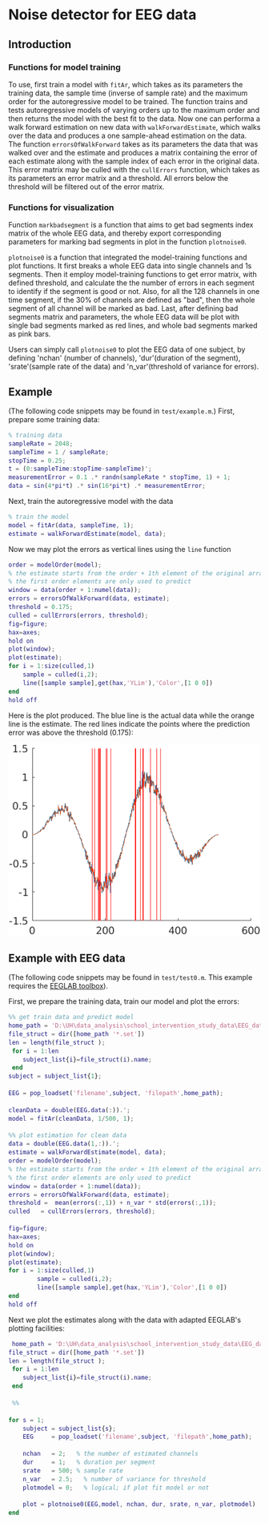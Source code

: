 # Noise detector for EEG data
## Introduction
### Functions for model training
To use, first train a model with ```fitAr```, which takes as its parameters the
training data, the sample time (inverse of sample rate) and the maximum order
for the autoregressive model to be trained. The function trains and tests
autoregressive models of varying orders up to the maximum order and then returns the
model with the best fit to the data. Now one can performa a walk forward estimation
on new data with ```walkForwardEstimate```, which walks over the data and produces a
one sample-ahead estimation on the data. The function ```errorsOfWalkForward``` takes
as its parameters the data that was walked over and the estimate and produces a matrix
containing the error of each estimate along with the sample index of each error in the
original data. This error matrix may be culled with the ```cullErrors``` function, which
takes as its parameters an error matrix and a threshold. All errors below the threshold
will be filtered out of the error matrix. 

### Functions for visualization

Function ```markbadsegment``` is a function that aims to get bad segments index matrix of the whole EEG data, 
and thereby export corresponding parameters for marking bad segments in plot in the function
```plotnoise0```.

```plotnoise0``` is a function that integrated the model-training functions and plot functions.
It first breaks a whole EEG data into single channels and 1s segments. Then it employ model-training
functions to get error matrix, with defined threshold, and calculate the the number of errors in 
each segment to identify if the segment is good or not. Also, for all the 128 channels in one time 
segment, if the 30% of channels are defined as "bad", then the whole segment of all channel will 
be marked as bad. Last, after defining bad segments matrix and parameters, the whole EEG data will 
be plot with single bad segments marked as red lines, and whole bad segments marked as pink bars.

Users can simply call ```plotnoise0``` to plot the EEG data of one subject, by defining 'nchan'
(number of channels), 'dur'(duration of the segment), 'srate'(sample rate of the data) and 
'n_var'(threshold of variance for errors).

## Example
(The following code snippets may be found in ```test/example.m```.)
First, prepare some training data:
```m
% training data
sampleRate = 2048;
sampleTime = 1 / sampleRate;
stopTime = 0.25;
t = (0:sampleTime:stopTime-sampleTime)';
measurementError = 0.1 .* randn(sampleRate * stopTime, 1) + 1;
data = sin(4*pi*t) .* sin(16*pi*t) .* measurementError;
```
Next, train the autoregressive model with the data
```m
% train the model
model = fitAr(data, sampleTime, 1);
estimate = walkForwardEstimate(model, data);
```
Now we may plot the errors as vertical lines using the ```line``` function
```m
order = modelOrder(model);
% the estimate starts from the order + 1th element of the original array, since
% the first order elements are only used to predict
window = data(order + 1:numel(data));
errors = errorsOfWalkForward(data, estimate);
threshold = 0.175;
culled = cullErrors(errors, threshold);
fig=figure; 
hax=axes; 
hold on
plot(window);
plot(estimate);
for i = 1:size(culled,1)
	sample = culled(i,2);
	line([sample sample],get(hax,'YLim'),'Color',[1 0 0])
end
hold off
```
Here is the plot produced. The blue line is the actual data while the orange line is the estimate.
The red lines indicate the points where the prediction error was above the threshold (0.175):

![plot of the test data with the errors marked](example.png)

## Example with EEG data
(The following code snippets may be found in ```test/test0.m```.
This example requires the [EEGLAB toolbox](https://github.com/sccn/eeglab)).

First, we prepare the training data, train our model and plot the errors:
```m
%% get train data and predict model
home_path = 'D:\UH\data_analysis\school_intervention_study_data\EEG_data\double_check_0815\1_chan_corr_maha_pre2\'
file_struct = dir([home_path '*.set'])
len = length(file_struct );
 for i = 1:len
    subject_list{i}=file_struct(i).name;
 end
subject = subject_list{1};

EEG = pop_loadset('filename',subject, 'filepath',home_path);

cleanData = double(EEG.data(:)).';
model = fitAr(cleanData, 1/500, 1);

%% plot estimation for clean data
data = double(EEG.data(1,:)).';
estimate = walkForwardEstimate(model, data);
order = modelOrder(model);
% the estimate starts from the order + 1th element of the original array, since
% the first order elements are only used to predict
window = data(order + 1:numel(data));
errors = errorsOfWalkForward(data, estimate);
threshold =  mean(errors(:,1)) + n_var * std(errors(:,1));
culled   = cullErrors(errors, threshold);  

fig=figure;
hax=axes;
hold on
plot(window);
plot(estimate);
for i = 1:size(culled,1)
		sample = culled(i,2);
		line([sample sample],get(hax,'YLim'),'Color',[1 0 0])
end
hold off
```

Next we plot the estimates along with the data with adapted EEGLAB's plotting facilities:
```m
 home_path = 'D:\UH\data_analysis\school_intervention_study_data\EEG_data\data_science_course\set\filt\';
file_struct = dir([home_path '*.set'])
len = length(file_struct );
 for i = 1:len
    subject_list{i}=file_struct(i).name;
 end
 
 %%

for s = 1;
    subject = subject_list{s};
    EEG     = pop_loadset('filename',subject, 'filepath',home_path); 
    
    nchan   = 2;   % the number of estimated channels
    dur     = 1;   % duration per segment
    srate   = 500; % sample rate
    n_var   = 2.5;   % number of variance for threshold
    plotmodel = 0;   % logical; if plot fit model or not
    
    plot = plotnoise0(EEG,model, nchan, dur, srate, n_var, plotmodel)
end
```
